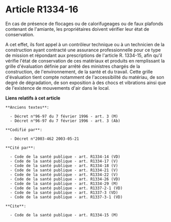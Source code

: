 # Article R1334-16

En cas de présence de flocages ou de calorifugeages ou de faux plafonds contenant de l'amiante, les propriétaires doivent
vérifier leur état de conservation.

A cet effet, ils font appel à un contrôleur technique ou à un technicien de la construction ayant contracté une assurance
professionnelle pour ce type de mission et répondant aux prescriptions de l'article R. 1334-15, afin qu'il vérifie l'état de
conservation de ces matériaux et produits en remplissant la grille d'évaluation définie par arrêté des ministres chargés de
la construction, de l'environnement, de la santé et du travail. Cette grille d'évaluation tient compte notamment de
l'accessibilité du matériau, de son degré de dégradation, de son exposition à des chocs et vibrations ainsi que de
l'existence de mouvements d'air dans le local.

**Liens relatifs à cet article**

	**Anciens textes**:

	  - Décret n°96-97 du 7 février 1996 - art. 3 (M)
	  - Décret n°96-97 du 7 février 1996 - art. 3 (Ab)

	**Codifié par**:

	  - Décret n°2003-462 2003-05-21

	**Cité par**:

	  - Code de la santé publique - art. R1334-14 (VD)
	  - Code de la santé publique - art. R1334-17 (V)
	  - Code de la santé publique - art. R1334-18 (V)
	  - Code de la santé publique - art. R1334-21 (V)
	  - Code de la santé publique - art. R1334-22 (V)
	  - Code de la santé publique - art. R1334-26 (VD)
	  - Code de la santé publique - art. R1334-29 (M)
	  - Code de la santé publique - art. R1337-2-1 (VD)
	  - Code de la santé publique - art. R1337-3 (VD)
	  - Code de la santé publique - art. R1337-3-1 (VD)

	**Cite**:

	  - Code de la santé publique - art. R1334-15 (M)
